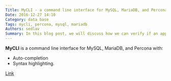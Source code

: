 ```yaml
---
Title: MyCLI - a command line interface for MySQL, MariaDB, and Percona
Date: 2016-12-27 14:10
Category: data base
Tags: mycli, percona, mysql, mariadb
Authors: sedlav
Summary: In this blog post, we will discuss how we can verify if an application transaction executed on the master has been applied to the slaves
---
```


**MyCLI** is a command line interface for MySQL, MariaDB, and Percona with:

* Auto-completion
* Syntax highlighting.

[Link](http://mycli.net/)
